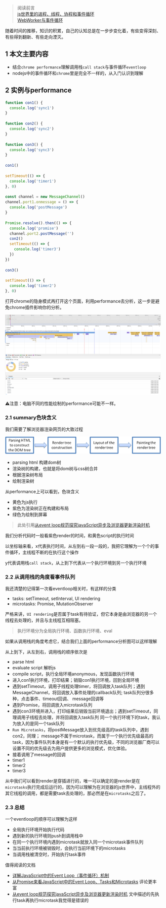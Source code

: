 > 阅读前言  
> [js世界里的进程、线程、协程和事件循环](https://github.com/Jmingzi/nodejs-learn/blob/master/%E5%9F%BA%E7%A1%80%E6%A6%82%E5%BF%B5/%E8%BF%9B%E7%A8%8B%E5%92%8C%E7%BA%BF%E7%A8%8B.md?1536919745275)  
> [WebWorker与事件循环](./基础概念/web_worker.md)

随着时间的推移，知识的积累，自己的认知总是在一步步变化着，有些变得深刻、有些得到翻新、有些走向湮灭。

## 1 本文主要内容

- 结合`chrome performance`理解调用栈`call stack`与事件循环`eventloop`
- nodejs中的事件循环和`chrome`里是完全不一样的，从入门认识到理解

## 2 实例与performance

```js
function con1() {
  console.log('sync1')
}

function con2() {
  console.log('sync2')
}

function con3() {
  console.log('sync3')
}

con1()

setTimeout(() => {
  console.log('timer1')
}, 0)

const channel = new MessageChannel()
channel.port1.onmessage = () => {
  console.log('postMessage')
}

Promise.resolve().then(() => {
  console.log('promise')
  channel.port2.postMessage('')
  con2()
  setTimeout(() => {
    console.log('timer3')
  })
})

con3()

setTimeout(() => {
  console.log('timer2')
}, 0)
```

打开chrome的隐身模式再打开这个页面，利用performance去分析，这一步是避免chrome插件影响你的分析。

![完整的performance](../images/performance-eventloop.jpg)

⚠️注意：电脑不同的性能绘制的performance可能不一样。

### 2.1 summary色块含义

我们需要了解浏览器渲染网页的大致过程

![浏览器渲染网页的大致过程](../images/render.png)

- parsing html 构建dom树
- 渲染树的构建，也就是将dom树与css树合并
- 根据渲染树布局
- 绘制渲染树

从performance上可以看到，色块含义

- 黄色为js执行
- 紫色为渲染树正在构建和布局
- 绿色为绘制到屏幕

> 此处引用[从event loop规范探究javaScript异步及浏览器更新渲染时机](https://github.com/aooy/blog/issues/5)

我们分析代码时一般看紫色render的时间，和黄色script的执行时间

以坐标轴来看，x代表执行时间，从左到右一段一段的，我把它理解为一个个的事件循环，主线程不断的在执行这个操作

y代表调用栈`call stack`，从上到下代表从一个执行环境到另一个执行环境

### 2.2 从调用栈的角度看事件队列

我还清楚的记得第一次看eventloop相关时，有这样的分类

- tasks: setTimeout, setInterval, UI rendering
- microtasks: Promise, MutationObserver

严格来讲，`UI rendering`是否属于task有待验证，但它本身是由浏览器的另一个线程去处理的，并且与主线程互相阻塞。

> 执行环境分为全局执行环境、函数执行环境、eval

如果从调用栈的角度考虑它，结合我们上面的performance分析图可以这样理解

从上到下，从左到右，调用栈的顺序依次是

- parse html
- evaluate script 解析js
- compile script，执行全局环境anonymous，发现函数执行环境
- 进入con1执行环境，打印结果；销毁con1执行环境，回到全局环境
- 遇到setTimeout，调用子线程处理timer，将回调放入task队列；遇到MessageChannel，将回调放入事件处理的callback队列;
  task队列分很多种，点击事件、timeout回调、 message回调等
- 遇到Promise，将回调放入microtask队列
- 遇到con3环境并进入，打印结果后销毁当前环境退出；遇到setTimeout，同理调用子线程去处理，并将回调放入task队列
  同一个执行环境下的task，我认为放入的是同一个task队列
- `Run Microtasks`，将postMessage放入到优先级高的task队列中，遇到con2，同理；
  message不属于microtask，而属于一个执行优先级最高的task，因为事件队列本身是有一个默认的执行优先级，不同的浏览器厂商可以设置不同的优先级去为用户提供更多的浏览模式，优化体验。
- 接着调用了message的回调
- timer1
- timer2
- timer3

从中我们可以看到render是穿插进行的，唯一可以确定的是render是在`microtasks`执行完成后运行的，因为可以理解为在浏览器的js世界中，主线程外的其它线程的调用，都是需要task去处理的，那必然是在`microtasks`之后了。

### 2.3 总结

一个eventloop的顺序可以理解为这样

- 全局执行环境开始执行代码
- 遇到新的执行环境则push到调用栈中
- 在同一个执行环境内遇到microtask就放入同一个microtask事件队列
- 当当前执行环境被销毁时，会执行当前环境下的microtasks
- 当调用栈被清空时，开始执行task事件

值得阅读的文档

- [详解JavaScript中的Event Loop（事件循环）机制](https://zhuanlan.zhihu.com/p/33058983)
- [从Promise来看JavaScript中的Event Loop、Tasks和Microtasks](https://github.com/creeperyang/blog/issues/21)  评论更丰富
- [从event loop规范探究javaScript异步及浏览器更新渲染时机](https://github.com/aooy/blog/issues/5)  文中描述的先执行task再执行microtask我觉得是错误的